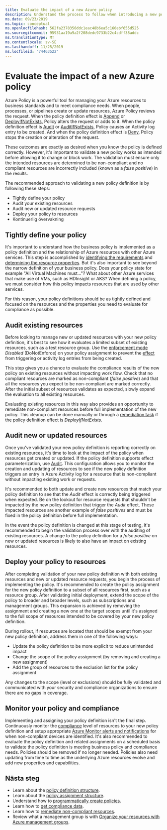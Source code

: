```yaml
---
title: Evaluate the impact of a new Azure policy
description: Understand the process to follow when introducing a new policy definition into your Azure environment.
ms.date: 09/23/2019
ms.topic: conceptual
ms.openlocfilehash: 562fa2378356ddc1eac48b6ea5c160ebf655d525
ms.sourcegitcommit: 95931aa19a9a2f208dedc9733b22c4cdff38addc
ms.translationtype: MT
ms.contentlocale: sv-SE
ms.lasthandoff: 11/25/2019
ms.locfileid: "74463522"
---
```

# <a name="evaluate-the-impact-of-a-new-azure-policy"></a>Evaluate the impact of a new Azure policy

Azure Policy is a powerful tool for managing your Azure resources to business standards and to meet compliance needs. When people, processes, or pipelines create or update resources, Azure Policy reviews the request. When the policy definition effect is [Append](./effects.md#deny) or [DeployIfNotExists](./effects.md#deployifnotexists), Policy alters the request or adds to it. When the policy definition effect is [Audit](./effects.md#audit) or [AuditIfNotExists](./effects.md#auditifnotexists), Policy causes an Activity log entry to be created. And when the policy definition effect is [Deny](./effects.md#deny), Policy stops the creation or alteration of the request.

These outcomes are exactly as desired when you know the policy is defined correctly. However, it's important to validate a new policy works as intended before allowing it to change or block work. The validation must ensure only the intended resources are determined to be non-compliant and no compliant resources are incorrectly included (known as a _false positive_) in the results.

The recommended approach to validating a new policy definition is by following these steps:

- Tightly define your policy
- Audit your existing resources
- Audit new or updated resource requests
- Deploy your policy to resources
- Kontinuerlig övervakning

## <a name="tightly-define-your-policy"></a>Tightly define your policy

It's important to understand how the business policy is implemented as a policy definition and the relationship of Azure resources with other Azure services. This step is accomplished by [identifying the requirements](../tutorials/create-custom-policy-definition.md#identify-requirements) and [determining the resource properties](../tutorials/create-custom-policy-definition.md#determine-resource-properties).
But it's also important to see beyond the narrow definition of your business policy. Does your policy state for example "All Virtual Machines must..."? What about other Azure services that make use of VMs, such as HDInsight or AKS? When defining a policy, we must consider how this policy impacts resources that are used by other services.

For this reason, your policy definitions should be as tightly defined and focused on the resources and the properties you need to evaluate for compliance as possible.

## <a name="audit-existing-resources"></a>Audit existing resources

Before looking to manage new or updated resources with your new policy definition, it's best to see how it evaluates a limited subset of existing resources, such as a test resource group. Use the [enforcement mode](./assignment-structure.md#enforcement-mode)
_Disabled_ (DoNotEnforce) on your policy assignment to prevent the [effect](./effects.md) from triggering or activity log entries from being created.

This step gives you a chance to evaluate the compliance results of the new policy on existing resources without impacting work flow. Check that no compliant resources are marked as non-compliant (_false positive_) and that all the resources you expect to be non-compliant are marked correctly.
After the initial subset of resources validates as expected, slowly expand the evaluation to all existing resources.

Evaluating existing resources in this way also provides an opportunity to remediate non-compliant resources before full implementation of the new policy. This cleanup can be done manually or through a [remediation task](../how-to/remediate-resources.md) if the policy definition effect is _DeployIfNotExists_.

## <a name="audit-new-or-updated-resources"></a>Audit new or updated resources

Once you've validated your new policy definition is reporting correctly on existing resources, it's time to look at the impact of the policy when resources get created or updated. If the policy definition supports effect parameterization, use [Audit](./effects.md#audit). This configuration allows you to monitor the creation and updating of resources to see if the new policy definition triggers an entry in Azure Activity log for a resource that is non-compliant without impacting existing work or requests.

It's recommended to both update and create new resources that match your policy definition to see that the _Audit_ effect is correctly being triggered when expected. Be on the lookout for resource requests that shouldn't be impacted by the new policy definition that trigger the _Audit_ effect.
These impacted resources are another example of _false positives_ and must be fixed in the policy definition before full implementation.

In the event the policy definition is changed at this stage of testing, it's recommended to begin the validation process over with the auditing of existing resources. A change to the policy definition for a _false positive_ on new or updated resources is likely to also have an impact on existing resources.

## <a name="deploy-your-policy-to-resources"></a>Deploy your policy to resources

After completing validation of your new policy definition with both existing resources and new or updated resource requests, you begin the process of implementing the policy. It's recommended to create the policy assignment for the new policy definition to a subset of all resources first, such as a resource group. After validating initial deployment, extend the scope of the policy to broader and broader levels, such as subscriptions and management groups. This expansion is achieved by removing the assignment and creating a new one at the target scopes until it's assigned to the full scope of resources intended to be covered by your new policy definition.

During rollout, if resources are located that should be exempt from your new policy definition, address them in one of the following ways:

- Update the policy definition to be more explicit to reduce unintended impact
- Change the scope of the policy assignment (by removing and creating a new assignment)
- Add the group of resources to the exclusion list for the policy assignment

Any changes to the scope (level or exclusions) should be fully validated and communicated with your security and compliance organizations to ensure there are no gaps in coverage.

## <a name="monitor-your-policy-and-compliance"></a>Monitor your policy and compliance

Implementing and assigning your policy definition isn't the final step. Continuously monitor the [compliance](../how-to/get-compliance-data.md) level of resources to your new policy definition and setup appropriate [Azure Monitor alerts and notifications](../../../azure-monitor/platform/alerts-overview.md) for when non-compliant devices are identified. It's also recommended to evaluate the policy definition and related assignments on a scheduled basis to validate the policy definition is meeting business policy and compliance needs. Policies should be removed if no longer needed. Policies also need updating from time to time as the underlying Azure resources evolve and add new properties and capabilities.

## <a name="next-steps"></a>Nästa steg

- Learn about the [policy definition structure](./definition-structure.md).
- Learn about the [policy assignment structure](./assignment-structure.md).
- Understand how to [programmatically create policies](../how-to/programmatically-create.md).
- Learn how to [get compliance data](../how-to/get-compliance-data.md).
- Learn how to [remediate non-compliant resources](../how-to/remediate-resources.md).
- Review what a management group is with [Organize your resources with Azure management groups](../../management-groups/overview.md).